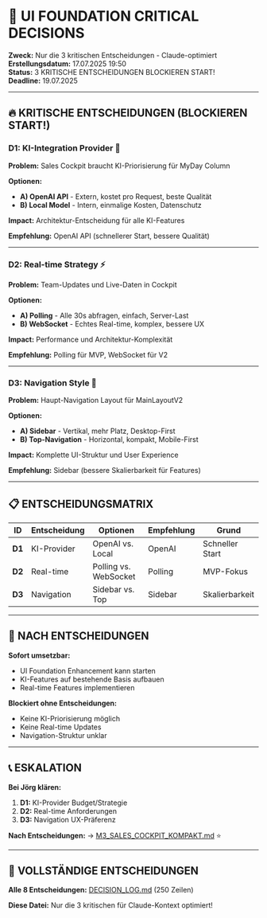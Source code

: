 # 🚨 UI FOUNDATION CRITICAL DECISIONS

**Zweck:** Nur die 3 kritischen Entscheidungen - Claude-optimiert  
**Erstellungsdatum:** 17.07.2025 19:50  
**Status:** 3 KRITISCHE ENTSCHEIDUNGEN BLOCKIEREN START!  
**Deadline:** 19.07.2025

---

## 🔥 KRITISCHE ENTSCHEIDUNGEN (BLOCKIEREN START!)

### **D1: KI-Integration Provider** 🤖

**Problem:** Sales Cockpit braucht KI-Priorisierung für MyDay Column

**Optionen:**
- **A) OpenAI API** - Extern, kostet pro Request, beste Qualität
- **B) Local Model** - Intern, einmalige Kosten, Datenschutz

**Impact:** Architektur-Entscheidung für alle KI-Features

**Empfehlung:** OpenAI API (schnellerer Start, bessere Qualität)

---

### **D2: Real-time Strategy** ⚡

**Problem:** Team-Updates und Live-Daten in Cockpit

**Optionen:**
- **A) Polling** - Alle 30s abfragen, einfach, Server-Last
- **B) WebSocket** - Echtes Real-time, komplex, bessere UX

**Impact:** Performance und Architektur-Komplexität

**Empfehlung:** Polling für MVP, WebSocket für V2

---

### **D3: Navigation Style** 🧭

**Problem:** Haupt-Navigation Layout für MainLayoutV2

**Optionen:**
- **A) Sidebar** - Vertikal, mehr Platz, Desktop-First
- **B) Top-Navigation** - Horizontal, kompakt, Mobile-First

**Impact:** Komplette UI-Struktur und User Experience

**Empfehlung:** Sidebar (bessere Skalierbarkeit für Features)

---

## 📋 ENTSCHEIDUNGSMATRIX

| ID | Entscheidung | Optionen | Empfehlung | Grund |
|----|--------------|----------|------------|--------|
| **D1** | KI-Provider | OpenAI vs. Local | OpenAI | Schneller Start |
| **D2** | Real-time | Polling vs. WebSocket | Polling | MVP-Fokus |
| **D3** | Navigation | Sidebar vs. Top | Sidebar | Skalierbarkeit |

---

## 🚀 NACH ENTSCHEIDUNGEN

**Sofort umsetzbar:**
- UI Foundation Enhancement kann starten
- KI-Features auf bestehende Basis aufbauen
- Real-time Features implementieren

**Blockiert ohne Entscheidungen:**
- Keine KI-Priorisierung möglich
- Keine Real-time Updates
- Navigation-Struktur unklar

---

## 📞 ESKALATION

**Bei Jörg klären:**
1. **D1:** KI-Provider Budget/Strategie
2. **D2:** Real-time Anforderungen
3. **D3:** Navigation UX-Präferenz

**Nach Entscheidungen:**
→ [M3_SALES_COCKPIT_KOMPAKT.md](/docs/features/ACTIVE/05_ui_foundation/M3_SALES_COCKPIT_KOMPAKT.md) ⭐

---

## 🔗 VOLLSTÄNDIGE ENTSCHEIDUNGEN

**Alle 8 Entscheidungen:** [DECISION_LOG.md](/docs/features/ACTIVE/05_ui_foundation/DECISION_LOG.md) (250 Zeilen)

**Diese Datei:** Nur die 3 kritischen für Claude-Kontext optimiert!